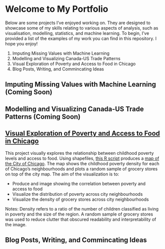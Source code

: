 # Welcome to My Portfolio
Below are some projects I’ve enjoyed working on. They are designed to showcase some of my skills relating to various aspects of analysis, such as visualisation, modelling, statistics, and machine learning. To begin, I’ve provided a list of the examples of my work you can find in this repository. I hope you enjoy!
 
1. Imputing Missing Values with Machine Learning
2. Modelling and Visualizing Canada-US Trade Patterns
3. Visual Exploration of Poverty and Access to Food in Chicago
4. Blog Posts, Writing, and Commincating Ideas 

## Imputing Missing Values with Machine Learning (Coming Soon)

## Modelling and Visualizing Canada-US Trade Patterns (Coming Soon)

## [Visual Exploration of Poverty and Access to Food in Chicago](https://github.com/rjratcl/portfolio/tree/main/chicago-grocery-access)
This project visually explores the relationship between childhood poverty levels and access to food. Using shapefiles, [this R script](https://github.com/rjratcl/portfolio/blob/main/chicago-grocery-access/groceries_poverty.R) produces a [map of the City of Chicago](https://github.com/rjratcl/portfolio/blob/main/chicago-grocery-access/poverty_and_food.png). The map shows the childhood poverty density for each of Chicago’s neighbourhoods and plots a random sample of grocery stores on top of the city map. The aim of the visualization is to:
- Produce and image showing the correlation between poverty and access to food
- Visualize the distribution of poverty across city neighbourhoods
- Visualize the density of grocery stores across city neighbourhoods

Notes: Density refers to a ratio of the number of children classified as living in poverty and the size of the region. A random sample of grocery stores was used to reduce clutter that obscured readability and interpretability of the image.

## Blog Posts, Writing, and Commincating Ideas